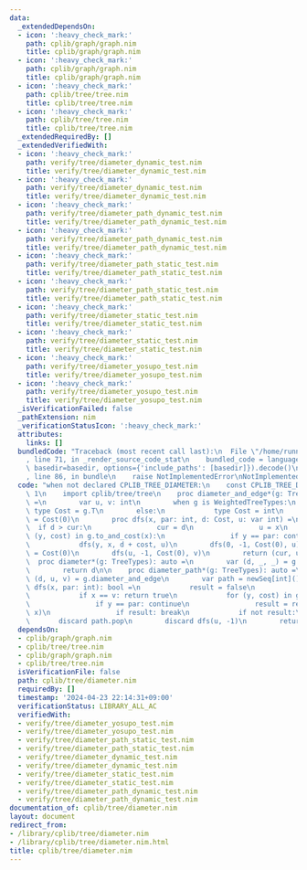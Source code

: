 ```yaml
---
data:
  _extendedDependsOn:
  - icon: ':heavy_check_mark:'
    path: cplib/graph/graph.nim
    title: cplib/graph/graph.nim
  - icon: ':heavy_check_mark:'
    path: cplib/graph/graph.nim
    title: cplib/graph/graph.nim
  - icon: ':heavy_check_mark:'
    path: cplib/tree/tree.nim
    title: cplib/tree/tree.nim
  - icon: ':heavy_check_mark:'
    path: cplib/tree/tree.nim
    title: cplib/tree/tree.nim
  _extendedRequiredBy: []
  _extendedVerifiedWith:
  - icon: ':heavy_check_mark:'
    path: verify/tree/diameter_dynamic_test.nim
    title: verify/tree/diameter_dynamic_test.nim
  - icon: ':heavy_check_mark:'
    path: verify/tree/diameter_dynamic_test.nim
    title: verify/tree/diameter_dynamic_test.nim
  - icon: ':heavy_check_mark:'
    path: verify/tree/diameter_path_dynamic_test.nim
    title: verify/tree/diameter_path_dynamic_test.nim
  - icon: ':heavy_check_mark:'
    path: verify/tree/diameter_path_dynamic_test.nim
    title: verify/tree/diameter_path_dynamic_test.nim
  - icon: ':heavy_check_mark:'
    path: verify/tree/diameter_path_static_test.nim
    title: verify/tree/diameter_path_static_test.nim
  - icon: ':heavy_check_mark:'
    path: verify/tree/diameter_path_static_test.nim
    title: verify/tree/diameter_path_static_test.nim
  - icon: ':heavy_check_mark:'
    path: verify/tree/diameter_static_test.nim
    title: verify/tree/diameter_static_test.nim
  - icon: ':heavy_check_mark:'
    path: verify/tree/diameter_static_test.nim
    title: verify/tree/diameter_static_test.nim
  - icon: ':heavy_check_mark:'
    path: verify/tree/diameter_yosupo_test.nim
    title: verify/tree/diameter_yosupo_test.nim
  - icon: ':heavy_check_mark:'
    path: verify/tree/diameter_yosupo_test.nim
    title: verify/tree/diameter_yosupo_test.nim
  _isVerificationFailed: false
  _pathExtension: nim
  _verificationStatusIcon: ':heavy_check_mark:'
  attributes:
    links: []
  bundledCode: "Traceback (most recent call last):\n  File \"/home/runner/.local/lib/python3.10/site-packages/onlinejudge_verify/documentation/build.py\"\
    , line 71, in _render_source_code_stat\n    bundled_code = language.bundle(stat.path,\
    \ basedir=basedir, options={'include_paths': [basedir]}).decode()\n  File \"/home/runner/.local/lib/python3.10/site-packages/onlinejudge_verify/languages/nim.py\"\
    , line 86, in bundle\n    raise NotImplementedError\nNotImplementedError\n"
  code: "when not declared CPLIB_TREE_DIAMETER:\n    const CPLIB_TREE_DIAMETER* =\
    \ 1\n    import cplib/tree/tree\n    proc diameter_and_edge*(g: TreeTypes): auto\
    \ =\n        var u, v: int\n        when g is WeightedTreeTypes:\n           \
    \ type Cost = g.T\n        else:\n            type Cost = int\n        var cur\
    \ = Cost(0)\n        proc dfs(x, par: int, d: Cost, u: var int) =\n          \
    \  if d > cur:\n                cur = d\n                u = x\n            for\
    \ (y, cost) in g.to_and_cost(x):\n                if y == par: continue\n    \
    \            dfs(y, x, d + cost, u)\n        dfs(0, -1, Cost(0), u)\n        cur\
    \ = Cost(0)\n        dfs(u, -1, Cost(0), v)\n        return (cur, u, v)\n\n  \
    \  proc diameter*(g: TreeTypes): auto =\n        var (d, _, _) = g.diameter_and_edge\n\
    \        return d\n\n    proc diameter_path*(g: TreeTypes): auto =\n        var\
    \ (d, u, v) = g.diameter_and_edge\n        var path = newSeq[int]()\n        proc\
    \ dfs(x, par: int): bool =\n            result = false\n            path.add(x)\n\
    \            if x == v: return true\n            for (y, cost) in g.to_and_cost(x):\n\
    \                if y == par: continue\n                result = result or dfs(y,\
    \ x)\n                if result: break\n            if not result:\n         \
    \       discard path.pop\n        discard dfs(u, -1)\n        return (d, path)\n"
  dependsOn:
  - cplib/graph/graph.nim
  - cplib/tree/tree.nim
  - cplib/graph/graph.nim
  - cplib/tree/tree.nim
  isVerificationFile: false
  path: cplib/tree/diameter.nim
  requiredBy: []
  timestamp: '2024-04-23 22:14:31+09:00'
  verificationStatus: LIBRARY_ALL_AC
  verifiedWith:
  - verify/tree/diameter_yosupo_test.nim
  - verify/tree/diameter_yosupo_test.nim
  - verify/tree/diameter_path_static_test.nim
  - verify/tree/diameter_path_static_test.nim
  - verify/tree/diameter_dynamic_test.nim
  - verify/tree/diameter_dynamic_test.nim
  - verify/tree/diameter_static_test.nim
  - verify/tree/diameter_static_test.nim
  - verify/tree/diameter_path_dynamic_test.nim
  - verify/tree/diameter_path_dynamic_test.nim
documentation_of: cplib/tree/diameter.nim
layout: document
redirect_from:
- /library/cplib/tree/diameter.nim
- /library/cplib/tree/diameter.nim.html
title: cplib/tree/diameter.nim
---
```

